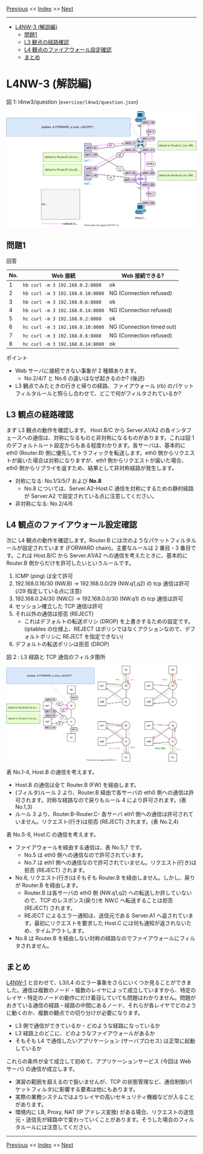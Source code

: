 <!-- HEADER -->
[Previous](../l4nw3/question.md) << [Index](../index.md) >> [Next](../app1/question.md)

---
<!-- /HEADER -->

<!-- TOC -->

- [L4NW-3 (解説編)](#l4nw-3-解説編)
  - [問題1](#問題1)
  - [L3 観点の経路確認](#l3-観点の経路確認)
  - [L4 観点のファイアウォール設定確認](#l4-観点のファイアウォール設定確認)
  - [まとめ](#まとめ)

<!-- /TOC -->

# L4NW-3 (解説編)

図 1: l4nw3/question (`exercise/l4nw3/question.json`)

![Route](topology.drawio.svg)

## 問題1

回答

|No.| Web 接続                       |Web 接続できる?|
|---|--------------------------------|---------------|
| 1 |`hb curl -m 3 192.168.0.2:8080` | ok |
| 2 |`hb curl -m 3 192.168.0.10:8080`| NG (Connection refused) |
| 3 |`hb curl -m 3 192.168.0.6:8080` | ok |
| 4 |`hb curl -m 3 192.168.0.14:8080`| NG (Connection refused) |
| 5 |`hc curl -m 3 192.168.0.2:8080` | ok |
| 6 |`hc curl -m 3 192.168.0.10:8080`| NG (Connection timed out) |
| 7 |`hc curl -m 3 192.168.0.6:8080` | NG (Connection refused) |
| 8 |`hc curl -m 3 192.168.0.14:8080`| ok |

ポイント

* Web サーバに接続できない事象が 2 種類あります。
  * No.2/4/7 と No.6 の違いはなぜ起きるのか? (後述)
* L3 観点でみたときの行きと帰りの経路、ファイアウォール (rb) のパケットフィルタルールと照らし合わせて、どこで何がフィルタされているか?

## L3 観点の経路確認

まず L3 観点の動作を確認します。
Host.B/C から Server.A1/A2 の各インタフェースへの通信は、対称になるものと非対称になるものがあります。これは図 1 のデフォルトルート設定からもある程度わかります。各サーバは、基本的に eth0 (Router.B) 側に優先してトラフィックを転送します。eth0 側からリクエストが届いた場合は対称になりますが、eth1 側からリクエストが届いた場合、eth0 側からリプライを返すため、結果として非対称経路が発生します。

* 対称になる: No.1/3/5/7 および __No.8__
  * No.8 については、Server.A2-Host.C 通信を対称にするための静的経路が Server.A2 で設定されている点に注意してください。
* 非対称になる: No.2/4/6

## L4 観点のファイアウォール設定確認

次に L4 観点の動作を確認します。Router.B には次のようなパケットフィルタルールが設定されています (FORWARD chain)。主要なルールは 2 番目・3 番目です。これは Host.B/C から Server.A1/A2 への通信を考えたときに、基本的に Router.B 側からだけを許可したいというルールです。

1. ICMP (ping) は全て許可
2. 192.168.0.16/30 (NW.B) → 192.168.0.0/29 (NW.q1,q2) の tcp 通信は許可 (/29 指定している点に注意)
3. 192.168.0.24/30 (NW.C) → 192.168.0.0/30 (NW.q1) の tcp 通信は許可
4. セッション確立した TCP 通信は許可
5. それ以外の通信は拒否 (REJECT)
    * これはデフォルトの転送ポリシ (DROP) を上書きするための設定です。(iptables の仕様上、REJECT はポリシではなくアクションなので、デフォルトポリシに REJECT を指定できない)
6. デフォルトの転送ポリシは拒否 (DROP)

図 2 : L3 経路と TCP 通信のフィルタ箇所

![Router and filter](ans.drawio.svg)

表 No.1-4, Host.B の通信を考えます。

* Host.B の通信は全て Router.B (FW) を経由します。
* (フィルタ)ルール 2 より、Router.B 経由で各サーバの eth0 側への通信は許可されます。対称な経路なので戻りもルール 4 により許可されます。(表 No.1,3)
* ルール 3 より、Router.B-Router.C- 各サーバ eth1 側への通信は許可されていません。リクエスト(行き)は拒否 (REJECT) されます。(表 No.2,4)

表 No.5-8, Host.C の通信を考えます。

* ファイアウォールを経由する通信は、表 No.5,7 です。
  - No.5 は eth0 側への通信なので許可されています。
  - No.7 は eth1 側への通信なので許可されていません。リクエスト(行き)は拒否 (REJECT) されます。
* No.6, リクエスト(行き)はそもそも Router.B を経由しません。しかし、戻りが Router.B を経由します。
  * Router.B は各サーバの eth0 側 (NW.q1,q2) への転送しか許していないので、TCP のレスポンス(戻り)を NW.C へ転送することは拒否 (REJECT) されます。
  * REJECT によるエラー通知は、送信元である Server.A1 へ返されています。最初にリクエストを要求した Host.C には何も通知が返されないため、タイムアウトします。
* No.8 は Router.B を経由しない対称の経路なのでファイアウォールにフィルタされません。

## まとめ

[L4NW-1](../l4nw1/question.md) と合わせて、L3/L4 のエラー事象をさらにいくつか見ることができました。通信は複数のノード・複数のレイヤによって成立していますから、特定のレイヤ・特定のノードの動作にだけ着目していても問題はわかりません。問題がおきている通信の経路・経路の中間にあるノード、それらが各レイヤでどのように動くのか、複数の観点での切り分けが必要になります。

* L3 側で通信ができているか・どのような経路になっているか
* L3 経路上のどこに、どのようなファイアウォールがあるか
* そもそも L4 で通信したいアプリケーション (サーバプロセス) は正常に起動しているか

これらの条件が全て成立して初めて、アプリケーションサービス (今回は Web サーバ) の通信が成立します。

* 演習の範囲を超えるので扱いませんが、TCP の状態管理など、通信制御(パケットフィルタ)に影響する要素は他にもあります。
* 実際の業務システムではよりレイヤの高いセキュリティ機器などが入ることがあります。
* 環境内に LB, Proxy, NAT (IP アドレス変換) がある場合、リクエストの送信元・送信先が経路中で変わっていくことがあります。そうした場合のフィルタルールには注意してください。

<!-- FOOTER -->

---

[Previous](../l4nw3/question.md) << [Index](../index.md) >> [Next](../app1/question.md)
<!-- /FOOTER -->
